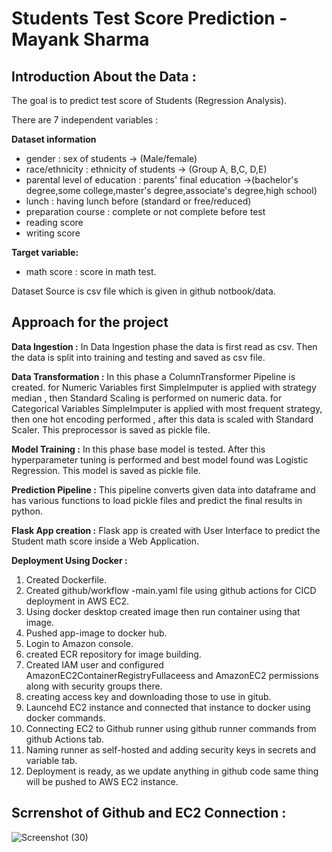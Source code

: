 # Students Test Score Prediction - Mayank Sharma

## Introduction About the Data :
The goal is to predict test score of Students (Regression Analysis).

There are 7 independent variables :

**Dataset information**

* gender : sex of students -> (Male/female)
* race/ethnicity : ethnicity of students -> (Group A, B,C, D,E)
* parental level of education : parents' final education ->(bachelor's degree,some college,master's degree,associate's degree,high school)
* lunch : having lunch before (standard or free/reduced)
* preparation course : complete or not complete before test
* reading score
* writing score

**Target variable:**

* math score : score in math test.

Dataset Source is csv file which is given in github notbook/data.

## Approach for the project

**Data Ingestion :**
In Data Ingestion phase the data is first read as csv.
Then the data is split into training and testing and saved as csv file.

**Data Transformation :**
In this phase a ColumnTransformer Pipeline is created.
for Numeric Variables first SimpleImputer is applied with strategy median , then Standard Scaling is performed on numeric data.
for Categorical Variables SimpleImputer is applied with most frequent strategy, then one hot encoding performed , after this data is scaled with Standard Scaler.
This preprocessor is saved as pickle file.

**Model Training :**
In this phase base model is tested. 
After this hyperparameter tuning is performed and best model found was Logistic Regression.
This model is saved as pickle file.

**Prediction Pipeline :**
This pipeline converts given data into dataframe and has various functions to load pickle files and predict the final results in python.

**Flask App creation :**
Flask app is created with User Interface to predict the Student math score inside a Web Application.

**Deployment Using Docker :**
1. Created Dockerfile.
2. Created github/workflow -main.yaml file using github actions for CICD deployment in AWS EC2.
3. Using docker desktop created image then run container using that image.
4. Pushed app-image to docker hub.
5. Login to Amazon console.
6. created ECR repository for image building.
7. Created IAM user and configured AmazonEC2ContainerRegistryFullaceess and AmazonEC2 permissions along with security groups there.
8. creating access key and downloading those to use in gitub.
9. Launcehd EC2 instance and connected that instance to docker using docker commands.
10. Connecting EC2 to Github runner using github runner commands from github Actions tab.
11. Naming runner as self-hosted and adding security keys in secrets and variable tab.
12. Deployment is ready, as we update anything in github code same thing will be pushed to AWS EC2 instance.

## Scrrenshot of Github and EC2 Connection :

![Screenshot (30)](https://github.com/mayank00927/Students_Test_Score_Prediction/assets/96683686/b9d4d934-24d0-4ce6-8725-ed044c71f600)
